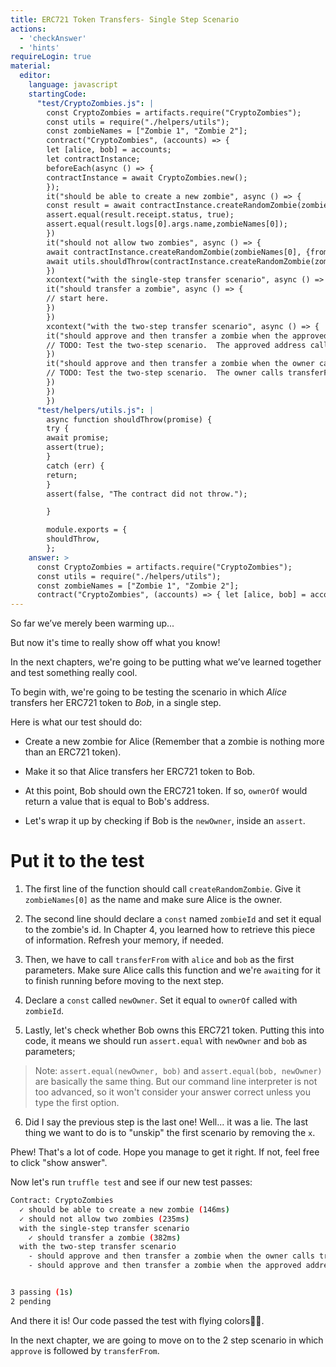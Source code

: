 ```yaml
---
title: ERC721 Token Transfers- Single Step Scenario
actions:
  - 'checkAnswer'
  - 'hints'
requireLogin: true
material:
  editor:
    language: javascript
    startingCode:
      "test/CryptoZombies.js": |
        const CryptoZombies = artifacts.require("CryptoZombies");
        const utils = require("./helpers/utils");
        const zombieNames = ["Zombie 1", "Zombie 2"];
        contract("CryptoZombies", (accounts) => {
        let [alice, bob] = accounts;
        let contractInstance;
        beforeEach(async () => {
        contractInstance = await CryptoZombies.new();
        });
        it("should be able to create a new zombie", async () => {
        const result = await contractInstance.createRandomZombie(zombieNames[0], {from: alice});
        assert.equal(result.receipt.status, true);
        assert.equal(result.logs[0].args.name,zombieNames[0]);
        })
        it("should not allow two zombies", async () => {
        await contractInstance.createRandomZombie(zombieNames[0], {from: alice});
        await utils.shouldThrow(contractInstance.createRandomZombie(zombieNames[1], {from: alice}));
        })
        xcontext("with the single-step transfer scenario", async () => {
        it("should transfer a zombie", async () => {
        // start here.
        })
        })
        xcontext("with the two-step transfer scenario", async () => {
        it("should approve and then transfer a zombie when the approved address calls transferForm", async () => {
        // TODO: Test the two-step scenario.  The approved address calls transferFrom
        })
        it("should approve and then transfer a zombie when the owner calls transferForm", async () => {
        // TODO: Test the two-step scenario.  The owner calls transferFrom
        })
        })
        })
      "test/helpers/utils.js": |
        async function shouldThrow(promise) {
        try {
        await promise;
        assert(true);
        }
        catch (err) {
        return;
        }
        assert(false, "The contract did not throw.");

        }

        module.exports = {
        shouldThrow,
        };
    answer: >
      const CryptoZombies = artifacts.require("CryptoZombies");
      const utils = require("./helpers/utils");
      const zombieNames = ["Zombie 1", "Zombie 2"];
      contract("CryptoZombies", (accounts) => { let [alice, bob] = accounts; let contractInstance; beforeEach(async () => { contractInstance = await CryptoZombies.new(); }); it("should be able to create a new zombie", async () => { const result = await contractInstance.createRandomZombie(zombieNames[0], {from: alice}); assert.equal(result.receipt.status, true); assert.equal(result.logs[0].args.name,zombieNames[0]); }) it("should not allow two zombies", async () => { await contractInstance.createRandomZombie(zombieNames[0], {from: alice}); await utils.shouldThrow(contractInstance.createRandomZombie(zombieNames[1], {from: alice})); }) context("with the single-step transfer scenario", async () => { it("should transfer a zombie", async () => { const result = await contractInstance.createRandomZombie(zombieNames[0], {from: alice}); const zombieId = result.logs[0].args.zombieId.toNumber(); await contractInstance.transferFrom(alice, bob, zombieId, {from: alice}); const newOwner = await contractInstance.ownerOf(zombieId); assert.equal(newOwner, bob); }) }) xcontext("with the two-step transfer scenario", async () => { it("should approve and then transfer a zombie when the approved address calls transferForm", async () => { // TODO: Test the two-step scenario.  The approved address calls transferFrom }) it("should approve and then transfer a zombie when the owner calls transferForm", async () => { // TODO: Test the two-step scenario.  The owner calls transferFrom }) }) })
---
```


So far we’ve merely been warming up...

But now it's time to really show off what you know!

In the next chapters, we're going to be putting what we’ve learned together and test something really cool.

To begin with, we're going to be testing the scenario in which _Alice_ transfers her ERC721 token to _Bob_, in a single step.

Here is what our test should do:

- Create a new zombie for Alice (Remember that a zombie is nothing more than an ERC721 token).

- Make it so that Alice transfers her ERC721 token to Bob.

- At this point, Bob should own the ERC721 token. If so, `ownerOf` would return a value that is equal to Bob's address.

- Let's wrap it up by checking if Bob is the `newOwner`, inside an `assert`.


# Put it to the test

1.  The first line of the function should call `createRandomZombie`. Give it `zombieNames[0]` as the name and make sure Alice is the owner.

2.  The second line should declare a `const` named `zombieId` and set it equal to the zombie's id. In Chapter 4, you learned how to retrieve this piece of information. Refresh your memory, if needed.

3.  Then, we have to call `transferFrom` with `alice` and `bob` as the first parameters. Make sure Alice calls this function and we're `await`ing for it to finish running before moving to the next step.

4.  Declare a `const` called `newOwner`. Set it equal to `ownerOf` called with `zombieId`.

5.  Lastly, let's check whether Bob owns this ERC721 token. Putting this into code, it means we should run `assert.equal` with `newOwner` and  `bob` as parameters;
> Note: `assert.equal(newOwner, bob)` and `assert.equal(bob, newOwner)` are basically the same thing. But our command line interpreter is not too advanced, so it won't consider your answer correct unless you type the first option.

6. Did I say the previous step is the last one! Well... it was a lie. The last thing we want to do is to "unskip" the first scenario by removing the `x`.

Phew! That's a lot of code. Hope you manage to get it right. If not, feel free to click "show answer".


Now let's run `truffle test` and see if our new test passes:

```bash
Contract: CryptoZombies
  ✓ should be able to create a new zombie (146ms)
  ✓ should not allow two zombies (235ms)
  with the single-step transfer scenario
    ✓ should transfer a zombie (382ms)
  with the two-step transfer scenario
    - should approve and then transfer a zombie when the owner calls transferForm
    - should approve and then transfer a zombie when the approved address calls transferForm


3 passing (1s)
2 pending
```

And there it is! Our code passed the test with flying colors👏🏻.

In the next chapter, we are going to move on to the 2 step scenario in which `approve` is followed by `transferFrom`.
